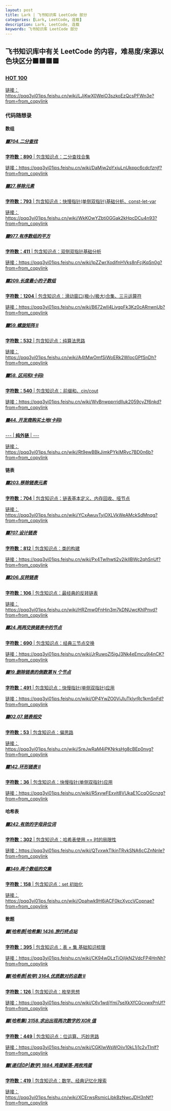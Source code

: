 ```yaml
---
layout: post
title: Lark | 飞书知识库 LeetCode 部分
categories: [Lark, LeetCode, 连载]
description: Lark, LeetCode, 连载
keywords: 飞书知识库 LeetCode 部分
---
```


## 飞书知识库中有关 LeetCode 的内容，难易度/来源以色块区分🟩🟨🟥🟦

### <a href="https://pqq3yi01ips.feishu.cn/wiki/LJjKwX0WeiO3szkoEzQcsPFWn3e?from=from_copylink" target="_blank">HOT 100

链接：https://pqq3yi01ips.feishu.cn/wiki/LJjKwX0WeiO3szkoEzQcsPFWn3e?from=from_copylink

### 代码随想录

#### 数组

##### <a href="https://pqq3yi01ips.feishu.cn/wiki/DaMjw2pYxiuLnUkppc6cdcfznjf?from=from_copylink" target="_blank">🟩704.二分查找

**字符数：890** | 包含知识点：二分查找合集

链接：https://pqq3yi01ips.feishu.cn/wiki/DaMjw2pYxiuLnUkppc6cdcfznjf?from=from_copylink

##### <a href="https://pqq3yi01ips.feishu.cn/wiki/WkKOwYZbti0GGak2kHpcDCu4n93?from=from_copylink" target="_blank">🟩27.移除元素

**字符数：793** | 包含知识点：快慢指针(单侧双指针)基础分析、const-let-var

链接：https://pqq3yi01ips.feishu.cn/wiki/WkKOwYZbti0GGak2kHpcDCu4n93?from=from_copylink

##### <a href="https://pqq3yi01ips.feishu.cn/wiki/IpZZwrXodifnHVks8nFcjKqSn0g?from=from_copylink" target="_blank">🟩977.有序数组的平方

**字符数：411** | 包含知识点：双侧双指针基础分析

链接：https://pqq3yi01ips.feishu.cn/wiki/IpZZwrXodifnHVks8nFcjKqSn0g?from=from_copylink

##### <a href="https://pqq3yi01ips.feishu.cn/wiki/B672wII4LivgpFk3Kz0cARnwnUb?from=from_copylink" target="_blank">🟨209.长度最小的子数组

**字符数：1204** | 包含知识点：滑动窗口(极小/极大)合集、三元运算符

链接：https://pqq3yi01ips.feishu.cn/wiki/B672wII4LivgpFk3Kz0cARnwnUb?from=from_copylink

##### <a href="https://pqq3yi01ips.feishu.cn/wiki/A4tMwOmfSiWoERk2WIocGPfSnDh?from=from_copylink" target="_blank">🟨59.螺旋矩阵 II

**字符数：532** | 包含知识点：纯算法思路

链接：https://pqq3yi01ips.feishu.cn/wiki/A4tMwOmfSiWoERk2WIocGPfSnDh?from=from_copylink

##### <a href="https://pqq3yi01ips.feishu.cn/wiki/WvBnwpprridIluk2059cyZf6nkd?from=from_copylink" target="_blank">🟦58. 区间和(卡码)

**字符数：540** | 包含知识点：前缀和、cin/cout

链接：https://pqq3yi01ips.feishu.cn/wiki/WvBnwpprridIluk2059cyZf6nkd?from=from_copylink

##### <a href="https://pqq3yi01ips.feishu.cn/wiki/Rt9ewBBkJimkPYkiMRvc7BD0n6b?from=from_copylink" target="_blank">🟦44. 开发商购买土地(卡码)

--- | **纯外链** | ---

链接：https://pqq3yi01ips.feishu.cn/wiki/Rt9ewBBkJimkPYkiMRvc7BD0n6b?from=from_copylink

#### 链表

##### <a href="https://pqq3yi01ips.feishu.cn/wiki/YCxAwuvTyiOXLVkWeAMckSdMnqg?from=from_copylink" target="_blank">🟩203.移除链表元素

**字符数：704** | 包含知识点：链表基本定义、内存回收、哑节点

链接：https://pqq3yi01ips.feishu.cn/wiki/YCxAwuvTyiOXLVkWeAMckSdMnqg?from=from_copylink

##### <a href="https://pqq3yi01ips.feishu.cn/wiki/Px4TwIhwti2y2ikIlBWc2qhSnUf?from=from_copylink" target="_blank">🟨707.设计链表

**字符数：812** | 包含知识点：类的构建

链接：https://pqq3yi01ips.feishu.cn/wiki/Px4TwIhwti2y2ikIlBWc2qhSnUf?from=from_copylink

##### <a href="https://pqq3yi01ips.feishu.cn/wiki/HRZmw0FnHin3m7kDNUwcKhlPnvd?from=from_copylink" target="_blank">🟩206.反转链表

**字符数：106** | 包含知识点：最经典的反转链表

链接：https://pqq3yi01ips.feishu.cn/wiki/HRZmw0FnHin3m7kDNUwcKhlPnvd?from=from_copylink

##### <a href="https://pqq3yi01ips.feishu.cn/wiki/JrRuwoZl5igJ3Nk4eEmcu9i4nCK?from=from_copylink" target="_blank">🟨24.两两交换链表中的节点

**字符数：690** | 包含知识点：经典三节点交换

链接：https://pqq3yi01ips.feishu.cn/wiki/JrRuwoZl5igJ3Nk4eEmcu9i4nCK?from=from_copylink

##### <a href="https://pqq3yi01ips.feishu.cn/wiki/OP4YwZO0ViJluTklyrRc1kmSnFd?from=from_copylink" target="_blank">🟨19.删除链表的倒数第 N 个节点

**字符数：491** | 包含知识点：快慢指针(单侧双指针)应用

链接：https://pqq3yi01ips.feishu.cn/wiki/OP4YwZO0ViJluTklyrRc1kmSnFd?from=from_copylink

##### <a href="https://pqq3yi01ips.feishu.cn/wiki/SreJwRaM4iPKNrksHg8cBEp0nvg?from=from_copylink" target="_blank">🟩02.07.链表相交

**字符数：53** | 包含知识点：偏思路

链接：https://pqq3yi01ips.feishu.cn/wiki/SreJwRaM4iPKNrksHg8cBEp0nvg?from=from_copylink

##### <a href="https://pqq3yi01ips.feishu.cn/wiki/R5xywFExvit8VUkaE1CcqOGcnzg?from=from_copylink" target="_blank">🟨142.环形链表 II

**字符数：36** | 包含知识点：快慢指针(单侧双指针)应用

链接：https://pqq3yi01ips.feishu.cn/wiki/R5xywFExvit8VUkaE1CcqOGcnzg?from=from_copylink

#### 哈希表

##### <a href="https://pqq3yi01ips.feishu.cn/wiki/QTvxwkTIkinTRvkSNA6cCZnNnIe?from=from_copylink" target="_blank">🟩242.有效的字母异位词

**字符数：302** | 包含知识点：哈希表使用 == 时的局限性

链接：https://pqq3yi01ips.feishu.cn/wiki/QTvxwkTIkinTRvkSNA6cCZnNnIe?from=from_copylink

##### <a href="https://pqq3yi01ips.feishu.cn/wiki/Opahwk9H6iACF0kcXyccVCopnae?from=from_copylink" target="_blank">🟩349.两个数组的交集

**字符数：158** | 包含知识点：set 初始化

链接：https://pqq3yi01ips.feishu.cn/wiki/Opahwk9H6iACF0kcXyccVCopnae?from=from_copylink

#### 散题

##### <a href="https://pqq3yi01ips.feishu.cn/wiki/CK94wDLzTiOjIjkN2VdcFP4HnNh?from=from_copylink" target="_blank">🟩[哈希表|哈希集] 1436.旅行终点站

**字符数：395** | 包含知识点：表 + 集 基础知识梳理

链接：https://pqq3yi01ips.feishu.cn/wiki/CK94wDLzTiOjIjkN2VdcFP4HnNh?from=from_copylink

##### <a href="https://pqq3yi01ips.feishu.cn/wiki/C6v1wdjYmi7seXkXfCGcvwxPnUf?from=from_copylink" target="_blank">🟨[哈希表|枚举] 3164.优质数对的总数 II

**字符数：126** | 包含知识点：枚举思想

链接：https://pqq3yi01ips.feishu.cn/wiki/C6v1wdjYmi7seXkXfCGcvwxPnUf?from=from_copylink

##### <a href="https://pqq3yi01ips.feishu.cn/wiki/CGKIwWsWOiiv10kL1j1c2vTInlf?from=from_copylink" target="_blank">🟩[哈希集] 3158.求出出现两次数字的 XOR 值

**字符数：449** | 包含知识点：位运算、巧妙思路

链接：https://pqq3yi01ips.feishu.cn/wiki/CGKIwWsWOiiv10kL1j1c2vTInlf?from=from_copylink

##### <a href="https://pqq3yi01ips.feishu.cn/wiki/XCErwsRsmicLibkBzNwcJDH3nNf?from=from_copylink" target="_blank">🟨[递归|DP|数学] 1884.鸡蛋掉落-两枚鸡蛋

**字符数：419** | 包含知识点：数学、经典记忆化搜索

链接：https://pqq3yi01ips.feishu.cn/wiki/XCErwsRsmicLibkBzNwcJDH3nNf?from=from_copylink
